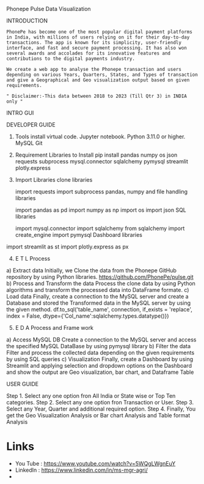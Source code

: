 Phonepe Pulse Data Visualization

INTRODUCTION

    PhonePe has become one of the most popular digital payment platforms in India, with millions of users relying on it for their day-to-day transactions. The app is known for its simplicity, user-friendly interface, and fast and secure payment processing. It has also won several awards and accolades for its innovative features and contributions to the digital payments industry.

    We create a web app to analyse the Phonepe transaction and users depending on various Years, Quarters, States, and Types of transaction and give a Geographical and Geo visualization output based on given requirements.

    " Disclaimer:-This data between 2018 to 2023 (Till Qtr 3) in INDIA only "

INTRO GUI

DEVELOPER GUIDE

 1. Tools install
    virtual code.
    Jupyter notebook.
    Python 3.11.0 or higher.
    MySQL
    Git

 2. Requirement Libraries to Install
    pip install pandas numpy os json requests subprocess mysql.connector sqlalchemy pymysql streamlit plotly.express

 3. Import Libraries
    clone libraries

    import requests
    import subprocess
    pandas, numpy and file handling libraries

    import pandas as pd
    import numpy as np
    import os
    import json
    SQL libraries

    import mysql.connector
    import sqlalchemy
    from sqlalchemy import create_engine
    import pymysql
    Dashboard libraries

   import streamlit as st
   import plotly.express as px

 4. E T L Process

   a) Extract data
   Initially, we Clone the data from the Phonepe GitHub repository by using Python libraries. https://github.com/PhonePe/pulse.git
   b) Process and Transform the data
   Process the clone data by using Python algorithms and transform the processed data into DataFrame formate.
   c) Load data
   Finally, create a connection to the MySQL server and create a Database and stored the Transformed data in the MySQL server by using the given method. df.to_sql('table_name', connection, if_exists = 'replace', index = False, dtype={'Col_name':sqlalchemy.types.datatype()})

 5. E D A Process and Frame work

   a) Access MySQL DB
   Create a connection to the MySQL server and access the specified MySQL DataBase by using pymysql library
   b) Filter the data
   Filter and process the collected data depending on the given requirements by using SQL queries
   c) Visualization
   Finally, create a Dashboard by using Streamlit and applying selection and dropdown options on the Dashboard and show the output are Geo visualization, bar chart, and Dataframe Table

USER GUIDE

Step 1.
  Select any one option fron All India or State wise or Top Ten categories.
Step 2.
  Select any one option fron Transaction or User.
Step 3.
  Select any Year, Quarter and additional required option.
Step 4.
  Finally, You get the Geo Visualization Analysis or Bar chart Analysis and Table format Analysis

# Links
* You Tube : https://www.youtube.com/watch?v=5WQgLWgnEuY
* LinkedIn : https://www.linkedin.com/in/ms-mgr-agri/
* 
